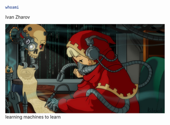  ```bash
whoami
 ```
Ivan Zharov


![Lofi Girl](/docs/assets/lofi-ml-girl.jpg)
learning machines to learn
